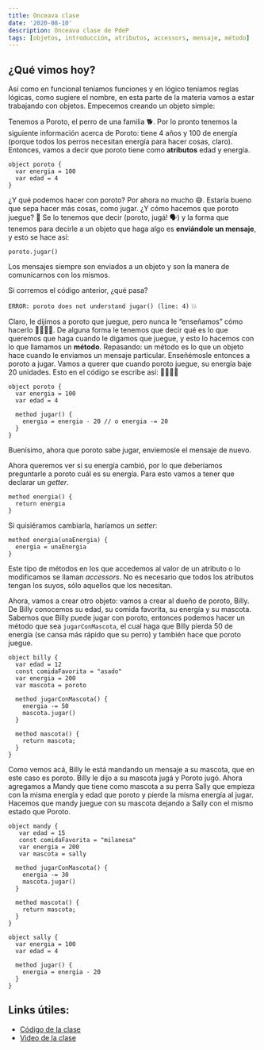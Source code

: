 ```yaml
---
title: Onceava clase
date: '2020-08-10'
description: Onceava clase de PdeP
tags: [objetos, introducción, atributos, accessors, mensaje, método]
---
```


## ¿Qué vimos hoy?

Así como en funcional teníamos funciones y en lógico teníamos reglas lógicas, como sugiere el nombre, en esta parte de la materia vamos a estar trabajando con objetos. Empecemos creando un objeto simple:

Tenemos a Poroto, el perro de una familia 🐕. Por lo pronto tenemos la siguiente información acerca de Poroto: tiene 4 años y 100 de energía (porque todos los perros necesitan energía para hacer cosas, claro). Entonces, vamos a decir que poroto tiene como **atributos** edad y energía. 

```
object poroto {
  var energia = 100
  var edad = 4
}
```


¿Y qué podemos hacer con poroto? Por ahora no mucho 😅. Estaría bueno que sepa hacer más cosas, como jugar. ¿Y cómo hacemos que poroto juegue? 🤔 Se lo tenemos que decir (poroto, jugá! 🗣️) y la forma que tenemos para decirle a un objeto que haga algo es **enviándole un mensaje**, y esto se hace así:

`poroto.jugar()`

Los mensajes siempre son enviados a un objeto y son la manera de comunicarnos con los mismos.

Si corremos el código anterior, ¿qué pasa?

`ERROR: poroto does not understand jugar() (line: 4)` 💥

Claro, le dijimos a poroto que juegue, pero nunca le “enseñamos” cómo hacerlo 👨‍🏫👩‍🏫. De alguna forma le tenemos que decir qué es lo que queremos que haga cuando le digamos que juegue, y esto lo hacemos con lo que llamamos un **método**. Repasando: un método es lo que un objeto hace cuando le enviamos un mensaje particular. Enseñémosle entonces a poroto a jugar. Vamos a querer que cuando poroto juegue, su energía baje 20 unidades. Esto en el código se escribe así: 👨‍💻👩‍💻

```
object poroto {
  var energia = 100
  var edad = 4

  method jugar() {
    energia = energia - 20 // o energia -= 20
  }
}
```

Buenísimo, ahora que poroto sabe jugar, enviemosle el mensaje de nuevo.

Ahora queremos ver si su energía cambió, por lo que deberíamos preguntarle a poroto cuál es su energía. Para esto vamos a tener que declarar un _getter_.

```
method energia() {
  return energia
}
```

Si quisiéramos cambiarla, haríamos un _setter_:

```
method energia(unaEnergia) {
  energia = unaEnergia
}
```

Este tipo de métodos en los que accedemos al valor de un atributo o lo modificamos se llaman _accessors_. No es necesario que todos los atributos tengan los suyos, sólo aquellos que los necesitan.

Ahora, vamos a crear otro objeto: vamos a crear al dueño de poroto, Billy. De Billy conocemos su edad, su comida favorita, su energía y su mascota.
Sabemos que Billy puede jugar con poroto, entonces podemos hacer un método que sea `jugarConMascota`, el cual haga que Billy pierda 50 de energía (se cansa más rápido que su perro) y también hace que poroto juegue.

```
object billy {
  var edad = 12
  const comidaFavorita = "asado"
  var energia = 200
  var mascota = poroto

  method jugarConMascota() {
    energia -= 50
    mascota.jugar()
  }

  method mascota() {
    return mascota;
  }
}
```

Como vemos acá, Billy le está mandando un mensaje a su mascota, que en este caso es poroto. Billy le dijo a su mascota jugá y Poroto jugó.
Ahora agregamos a Mandy que tiene como mascota a su perra Sally que empieza con la misma energía y edad que poroto y pierde la misma energía al jugar. Hacemos que mandy juegue con su mascota dejando a Sally con el mismo estado que Poroto.

```
object mandy {
   var edad = 15
   const comidaFavorita = "milanesa"
   var energia = 200
   var mascota = sally

  method jugarConMascota() {
    energia -= 30
    mascota.jugar()
  }
 
  method mascota() {
    return mascota;
  }
}

object sally {
  var energia = 100
  var edad = 4

  method jugar() {
    energia = energia - 20
  }
}
```

## Links útiles:

- [Código de la clase](https://github.com/pdep-lunes/clase1-objetos-2020)
- [Video de la clase](https://drive.google.com/file/d/1n86oHvWveNmiK6j91OkqOLm7d8m2MMt5/view)



 

